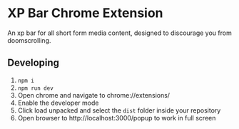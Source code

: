 # XP Bar Chrome Extension

An xp bar for all short form media content, designed to discourage you from doomscrolling.

## Developing

1. `npm i`
2. `npm run dev`
3. Open chrome and navigate to chrome://extensions/
4. Enable the developer mode
5. Click load unpacked and select the `dist` folder inside your repository
6. Open browser to http://localhost:3000/popup to work in full screen
